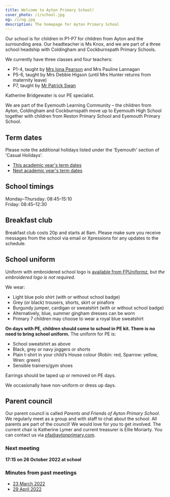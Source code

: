 ```yaml
---
title: Welcome to Ayton Primary School!
cover_photo: /i/school.jpg
og: /i/og.jpg
description: The homepage for Ayton Primary School
---
```


Our school is for children in P1-P7 for children from Ayton and the surrounding area. Our headteacher is Ms Knox, and we are part of a three school headship with Coldingham and Cockburnspath Primary Schools.

We currently have three classes and four teachers:

* P1-4, taught by [Mrs Iona Pearson](mailto:gw17rodgeriona@glow.sch.uk) and Mrs Pauline Lannagan
* P5-6, taught by Mrs Debbie Higson (until Mrs Hunter returns from maternity leave)
* P7, taught by [Mr Patrick Swan](mailto:gw19swanpatrick@glow.sch.uk)

Katherine Bridgewater is our PE specialist.

We are part of the Eyemouth Learning Community – the children from Ayton, Coldingham and Cockburnspath move up to Eyemouth High School together with children from Reston Primary School and Eyemouth Primary School.


## Term dates

Please note the additional holidays listed under the 'Eyemouth' section of 'Casual Holidays'.

* [This academic year's term dates](https://www.scotborders.gov.uk/info/20009/schools_and_learning/621/term_holiday_and_closure_dates)
* [Next academic year's term dates](https://www.scotborders.gov.uk/info/20009/schools_and_learning/621/term_holiday_and_closure_dates/2)


## School timings

Monday–Thursday: 08:45–15:10  
Friday: 08:45–12:30


## Breakfast club

Breakfast club costs 20p and starts at 8am. Please make sure you receive messages from the school via email or Xpressions for any updates to the schedule.


## School uniform

Uniform with embroidered school logo is [available from FPUniformz](https://www.fpuniformz.com/product-category/schools/primary-school/ayton-primary-school/), but *the embroidered logo is not required*.

We wear:

* Light blue polo shirt (with or without school badge)
* Grey (or black) trousers, shorts, skirt or pinafore
* Burgundy jumper, cardigan or sweatshirt (with or without school badge)
* Alternatively, blue, summer gingham dresses can be worn
* Primary 7 children may choose to wear a royal blue sweatshirt

**On days with PE, children should come to school in PE kit. There
is no need to bring school uniform.** The uniform for PE is:

* School sweatshirt as above
* Black, grey or navy joggers or shorts
* Plain t-shirt in your child’s House colour (Robin: red, Sparrow: yellow, Wren: green)
* Sensible trainers/gym shoes

Earrings should be taped up or removed on PE days.

We occasionally have non-uniform or dress up days.


## Parent council

Our parent council is called *Parents and Friends of Ayton Primary School*. We regularly meet as a group and with staff to chat about the school. All parents are part of the council! We would love for you to get involved. The current chair is Katherine Lymer and current treasurer is Ellie Moriarty. You can contact us via <pfa@aytonprimary.com>.


### Next meeting

**17:15 on 26 October 2022 at school**


### Minutes from past meetings

* [23 March 2022](/PFAMeeting23March.pdf)
* [29 April 2022](/PFAMeeting29April.pdf)
